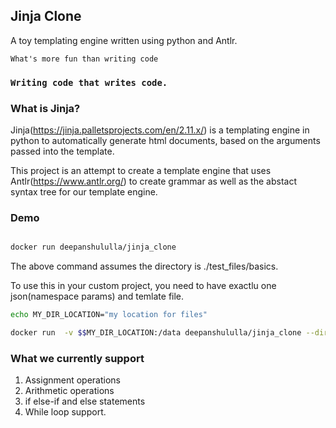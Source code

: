 ## Jinja Clone

A toy templating engine written using python and Antlr.

`What's more fun than writing code`

### **`Writing code that writes code.`**

### What is Jinja?
Jinja(https://jinja.palletsprojects.com/en/2.11.x/) is a templating engine in python to automatically generate html documents, based on the arguments passed into the template.

This project is an attempt to create a template engine that
uses Antlr(https://www.antlr.org/) to create grammar as well as the abstact syntax tree for our template engine.


### Demo
```bash

docker run deepanshululla/jinja_clone

```
The above command assumes the directory is ./test_files/basics.

To use this in your custom project, you need to have exactlu
one json(namespace params) and temlate file.

```bash
echo MY_DIR_LOCATION="my location for files"

docker run  -v $$MY_DIR_LOCATION:/data deepanshululla/jinja_clone --directory=/data

```


### What we currently support

1) Assignment operations
2) Arithmetic operations
3) if else-if and else statements
4) While loop support.


